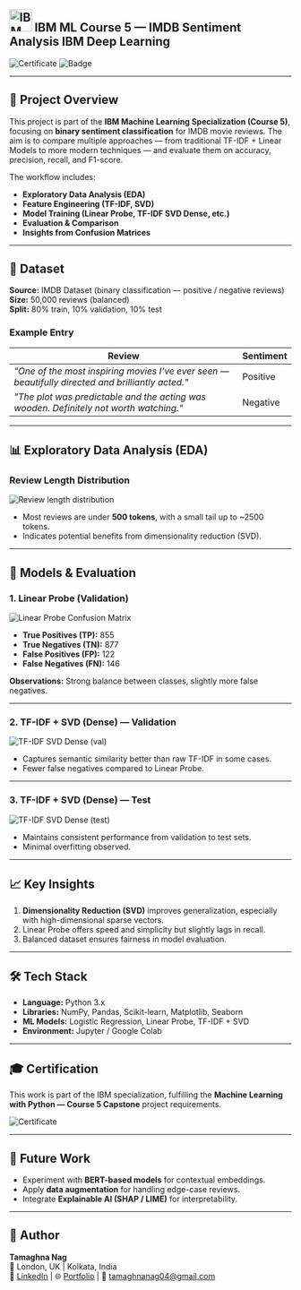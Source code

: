 ## <img src="IBM Logo.png" alt="IBM Logo" width="40"/> IBM ML Course 5 — IMDB Sentiment Analysis IBM Deep Learning

![Certificate](certificate.png)
![Badge](deep-learning-and-reinforcement-learning.png)

---

## 📜 Project Overview

This project is part of the **IBM Machine Learning Specialization (Course 5)**, focusing on **binary sentiment classification** for IMDB movie reviews. The aim is to compare multiple approaches — from traditional TF-IDF + Linear Models to more modern techniques — and evaluate them on accuracy, precision, recall, and F1-score.

The workflow includes:

* **Exploratory Data Analysis (EDA)**
* **Feature Engineering (TF-IDF, SVD)**
* **Model Training (Linear Probe, TF-IDF SVD Dense, etc.)**
* **Evaluation & Comparison**
* **Insights from Confusion Matrices**

---

## 📂 Dataset

**Source:** IMDB Dataset (binary classification — positive / negative reviews)  
**Size:** 50,000 reviews (balanced)  
**Split:** 80% train, 10% validation, 10% test

### Example Entry

| Review                                                                                            | Sentiment |
| ------------------------------------------------------------------------------------------------- | --------- |
| *"One of the most inspiring movies I've ever seen — beautifully directed and brilliantly acted."* | Positive  |
| *"The plot was predictable and the acting was wooden. Definitely not worth watching."*            | Negative  |

---

## 📊 Exploratory Data Analysis (EDA)

### Review Length Distribution

![Review length distribution](tokens_reviewlength.png)

* Most reviews are under **500 tokens**, with a small tail up to \~2500 tokens.  
* Indicates potential benefits from dimensionality reduction (SVD).

---

## 🧠 Models & Evaluation

### 1. **Linear Probe** (Validation)

![Linear Probe Confusion Matrix](linearprobe_val_confusionmatrix.png)

* **True Positives (TP):** 855  
* **True Negatives (TN):** 877  
* **False Positives (FP):** 122  
* **False Negatives (FN):** 146  

**Observations:** Strong balance between classes, slightly more false negatives.

---

### 2. **TF-IDF + SVD (Dense) — Validation**

![TF-IDF SVD Dense (val)](tf-idf_svd_dense_val_confusionmatrix.png)

* Captures semantic similarity better than raw TF-IDF in some cases.  
* Fewer false negatives compared to Linear Probe.

---

### 3. **TF-IDF + SVD (Dense) — Test**

![TF-IDF SVD Dense (test)](tidf_svd_dense_test_confusionmatrix.png)

* Maintains consistent performance from validation to test sets.  
* Minimal overfitting observed.

---

## 📈 Key Insights

1. **Dimensionality Reduction (SVD)** improves generalization, especially with high-dimensional sparse vectors.  
2. Linear Probe offers speed and simplicity but slightly lags in recall.  
3. Balanced dataset ensures fairness in model evaluation.

---

## 🛠 Tech Stack

* **Language:** Python 3.x  
* **Libraries:** NumPy, Pandas, Scikit-learn, Matplotlib, Seaborn  
* **ML Models:** Logistic Regression, Linear Probe, TF-IDF + SVD  
* **Environment:** Jupyter / Google Colab  

---

## 🎓 Certification

This work is part of the IBM specialization, fulfilling the **Machine Learning with Python — Course 5 Capstone** project requirements.  

![Certificate](certificate.png)

---

## 📌 Future Work

* Experiment with **BERT-based models** for contextual embeddings.  
* Apply **data augmentation** for handling edge-case reviews.  
* Integrate **Explainable AI (SHAP / LIME)** for interpretability.

---

## 👤 Author

**Tamaghna Nag**  
📍 London, UK | Kolkata, India  
💼 [LinkedIn](https://www.linkedin.com/in/tamaghna99/) | 🌐 [Portfolio](https://tamaghnatech.in) | 📧 [tamaghnanag04@gmail.com](mailto:tamaghnanag04@gmail.com)
